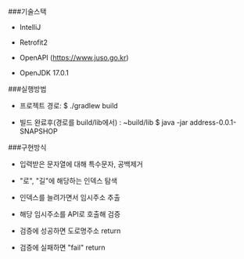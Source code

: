 ###기술스택

 - IntelliJ

 - Retrofit2

 - OpenAPI (https://www.juso.go.kr)

 - OpenJDK 17.0.1

 

###실행방법

 - 프로젝트 경로: $ ./gradlew build

 - 빌드 완료후(경로를 build/lib에서) : ~build/lib $ java -jar address-0.0.1-SNAPSHOP

 

###구현방식

 - 입력받은 문자열에 대해 특수문자, 공백제거

 - "로", "길"에 해당하는 인덱스 탐색

 - 인덱스를 늘려가면서 임시주소 추출

 - 해당 임시주소를 API로 호출해 검증

 - 검증에 성공하면 도로명주소 return

 - 검증에 실패하면 "fail" return
